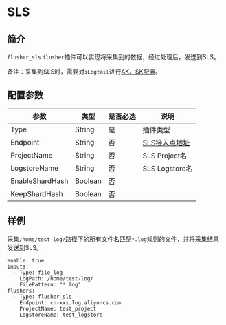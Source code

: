 # SLS

## 简介

`flusher_sls` `flusher`插件可以实现将采集到的数据，经过处理后，发送到SLS。

备注：采集到SLS时，需要对`iLogtail`进行[AK、SK配置](../../configuration/system-config.md)。

## 配置参数

| 参数              | 类型      | 是否必选 | 说明                                                              |
| --------------- | ------- | ---- | --------------------------------------------------------------- |
| Type            | String  | 是    | 插件类型                                                            |
| Endpoint        | String  | 否    | [SLS接入点地址](https://help.aliyun.com/document\_detail/29008.html) |
| ProjectName     | String  | 否    | SLS Project名                                                    |
| LogstoreName    | String  | 否    | SLS Logstore名                                                   |
| EnableShardHash | Boolean | 否    |                                                                 |
| KeepShardHash   | Boolean | 否    |                                                                 |

## 样例

采集`/home/test-log/`路径下的所有文件名匹配`*.log`规则的文件，并将采集结果发送到SLS。

```
enable: true
inputs:
  - Type: file_log
    LogPath: /home/test-log/
    FilePattern: "*.log"
flushers:
  - Type: flusher_sls
    Endpoint: cn-xxx.log.aliyuncs.com
    ProjectName: test_project
    LogstoreName: test_logstore
```
